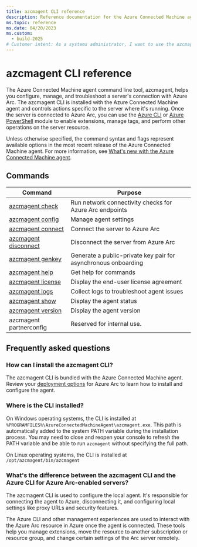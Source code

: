 ```yaml
---
title: azcmagent CLI reference
description: Reference documentation for the Azure Connected Machine agent command line tool
ms.topic: reference
ms.date: 04/20/2023
ms.custom:
  - build-2025
# Customer intent: As a systems administrator, I want to use the azcmagent CLI to configure and manage the Azure Connected Machine agent, so that I can ensure proper connectivity and performance of my servers with Azure Arc.
---
```


# azcmagent CLI reference

The Azure Connected Machine agent command line tool, azcmagent, helps you configure, manage, and troubleshoot a server's connection with Azure Arc. The azcmagent CLI is installed with the Azure Connected Machine agent and controls actions specific to the server where it's running. Once the server is connected to Azure Arc, you can use the [Azure CLI](/cli/azure/connectedmachine) or [Azure PowerShell](/powershell/module/az.connectedmachine/) module to enable extensions, manage tags, and perform other operations on the server resource.

Unless otherwise specified, the command syntax and flags represent available options in the most recent release of the Azure Connected Machine agent. For more information, see [What's new with the Azure Connected Machine agent](agent-release-notes.md).

## Commands

| Command | Purpose |
| ------- | ------- |
| [azcmagent check](azcmagent-check.md) | Run network connectivity checks for Azure Arc endpoints |
| [azcmagent config](azcmagent-config.md) | Manage agent settings |
| [azcmagent connect](azcmagent-connect.md) | Connect the server to Azure Arc |
| [azcmagent disconnect](azcmagent-disconnect.md) | Disconnect the server from Azure Arc |
| [azcmagent genkey](azcmagent-genkey.md) | Generate a public-private key pair for asynchronous onboarding |
| [azcmagent help](azcmagent-help.md) | Get help for commands |
| [azcmagent license](azcmagent-license.md) | Display the end-user license agreement |
| [azcmagent logs](azcmagent-logs.md) | Collect logs to troubleshoot agent issues |
| [azcmagent show](azcmagent-show.md) | Display the agent status |
| [azcmagent version](azcmagent-version.md) | Display the agent version |
| azcmagent partnerconfig | Reserved for internal use. |

## Frequently asked questions

### How can I install the azcmagent CLI?

The azcmagent CLI is bundled with the Azure Connected Machine agent. Review your [deployment options](deployment-options.md) for Azure Arc to learn how to install and configure the agent.

### Where is the CLI installed?

On Windows operating systems, the CLI is installed at `%PROGRAMFILES%\AzureConnectedMachineAgent\azcmagent.exe`. This path is automatically added to the system PATH variable during the installation process. You may need to close and reopen your console to refresh the PATH variable and be able to run `azcmagent` without specifying the full path.

On Linux operating systems, the CLI is installed at `/opt/azcmagent/bin/azcmagent`

### What's the difference between the azcmagent CLI and the Azure CLI for Azure Arc-enabled servers?

The azcmagent CLI is used to configure the local agent. It's responsible for connecting the agent to Azure, disconnecting it, and configuring local settings like proxy URLs and security features.

The Azure CLI and other management experiences are used to interact with the Azure Arc resource in Azure once the agent is connected. These tools help you manage extensions, move the resource to another subscription or resource group, and change certain settings of the Arc server remotely.
